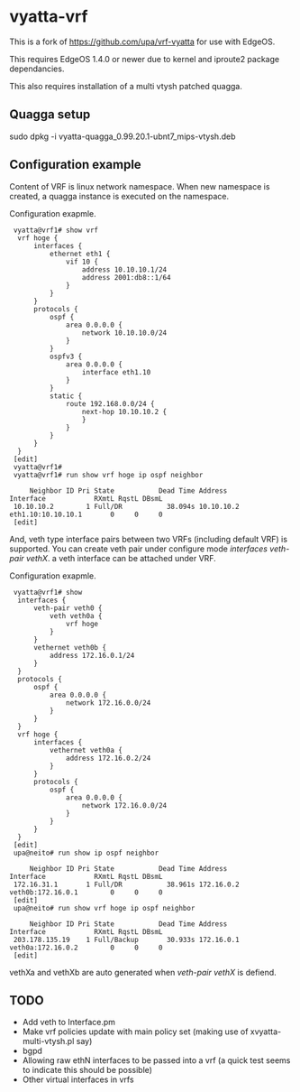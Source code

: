 vyatta-vrf
==========

This is a fork of https://github.com/upa/vrf-vyatta for use with EdgeOS.

This requires EdgeOS 1.4.0 or newer due to kernel and iproute2 package dependancies.

This also requires installation of a multi vtysh patched quagga.


Quagga setup
------------

sudo dpkg -i vyatta-quagga_0.99.20.1-ubnt7_mips-vtysh.deb


Configuration example
---------------------

Content of VRF is linux network namespace. When new namespace is 
created, a quagga instance is executed on the namespace.

Configuration exapmle.

	 vyatta@vrf1# show vrf 
	  vrf hoge {
	      interfaces {
	          ethernet eth1 {
	              vif 10 {
	                  address 10.10.10.1/24
	                  address 2001:db8::1/64
	              }
	          }
	      }
	      protocols {
	          ospf {
	              area 0.0.0.0 {
	                  network 10.10.10.0/24
	              }
	          }
	          ospfv3 {
	              area 0.0.0.0 {
	                  interface eth1.10
	              }
	          }
	          static {
	              route 192.168.0.0/24 {
	                  next-hop 10.10.10.2 {
	                  }
	              }
	          }
	      }
	  }
	 [edit]
	 vyatta@vrf1# 
	 vyatta@vrf1# run show vrf hoge ip ospf neighbor 
	 
	     Neighbor ID Pri State           Dead Time Address         Interface            RXmtL RqstL DBsmL
	 10.10.10.2        1 Full/DR           38.094s 10.10.10.2      eth1.10:10.10.10.1       0     0     0
	 [edit]


And, veth type interface pairs between two VRFs (including default VRF) is supported. 
You can create veth pair under configure mode _interfaces veth-pair vethX_.
a veth interface can be attached under VRF. 

Configuration exapmle.

	 vyatta@vrf1# show 
	  interfaces {
	      veth-pair veth0 {
	          veth veth0a {
	              vrf hoge
	          }
	      }
	      vethernet veth0b {
	          address 172.16.0.1/24
	      }
	  }
	  protocols {
	      ospf {
	          area 0.0.0.0 {
	              network 172.16.0.0/24
	          }
	      }
	  }
	  vrf hoge {
	      interfaces {
	          vethernet veth0a {
	              address 172.16.0.2/24
	          }
	      }
	      protocols {
	          ospf {
	              area 0.0.0.0 {
	                  network 172.16.0.0/24
	              }
	          }
	      }
	  }
	 [edit]
	 upa@neito# run show ip ospf neighbor 
	 
	     Neighbor ID Pri State           Dead Time Address         Interface            RXmtL RqstL DBsmL
	 172.16.31.1       1 Full/DR           38.961s 172.16.0.2      veth0b:172.16.0.1        0     0     0
	 [edit]
	 upa@neito# run show vrf hoge ip ospf neighbor 
	 
	     Neighbor ID Pri State           Dead Time Address         Interface            RXmtL RqstL DBsmL
	 203.178.135.19    1 Full/Backup       30.933s 172.16.0.1      veth0a:172.16.0.2        0     0     0
	 [edit]

vethXa and vethXb are auto generated when _veth-pair vethX_ is defiend.


TODO
----

+ Add veth to Interface.pm
+ Make vrf policies update with main policy set (making use of xvyatta-multi-vtysh.pl say)
+ bgpd
+ Allowing raw ethN interfaces to be passed into a vrf (a quick test seems to indicate this should be possible)
+ Other virtual interfaces in vrfs
